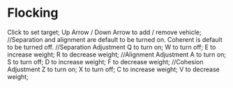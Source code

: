 # Flocking
Click to set target;
Up Arrow / Down Arrow to add / remove vehicle;
//Separation and alignment are default to be turned on. Coherent is default to be turned off.
//Separation Adjustment
Q to turn on; W to turn off; E to increase weight; R to decrease weight;
//Alignment Adjustment
A to turn on; S to turn off; D to increase weight; F to decrease weight;
//Cohesion Adjustment
Z to turn on; X to turn off; C to increase weight; V to decrease weight;
